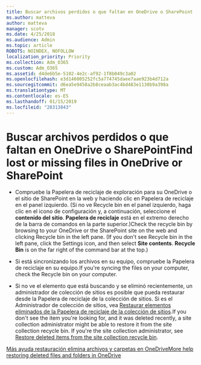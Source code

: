 ```yaml
---
title: Buscar archivos perdidos o que faltan en OneDrive o SharePoint
ms.author: matteva
author: matteva
manager: scotv
ms.date: 4/25/2018
ms.audience: Admin
ms.topic: article
ROBOTS: NOINDEX, NOFOLLOW
localization_priority: Priority
ms.collection: Adm_O365
ms.custom: Adm_O365
ms.assetid: d4de6b5e-5102-4e2c-af92-1f8b049c3a02
ms.openlocfilehash: e3d146005252fc5a774745daee7aae923b4d712a
ms.sourcegitcommit: d6ea5e9458a2b8ceaab3ac4bd483e1130b9a398a
ms.translationtype: MT
ms.contentlocale: es-ES
ms.lasthandoff: 01/15/2019
ms.locfileid: "28313843"
---
```

# <a name="find-lost-or-missing-files-in-onedrive-or-sharepoint"></a><span data-ttu-id="6d1f8-102">Buscar archivos perdidos o que faltan en OneDrive o SharePoint</span><span class="sxs-lookup"><span data-stu-id="6d1f8-102">Find lost or missing files in OneDrive or SharePoint</span></span>

- <span data-ttu-id="6d1f8-p101">Compruebe la Papelera de reciclaje de exploración para su OneDrive o el sitio de SharePoint en la web y haciendo clic en Papelera de reciclaje en el panel izquierdo. (Si no ve Recycle bin en el panel izquierdo, haga clic en el icono de configuración y, a continuación, seleccione el **contenido del sitio**. **Papelera de reciclaje** está en el extremo derecho de la barra de comandos en la parte superior.)</span><span class="sxs-lookup"><span data-stu-id="6d1f8-p101">Check the recycle bin by browsing to your OneDrive or the SharePoint site on the web and clicking Recycle bin in the left pane. (If you don't see Recycle bin in the left pane, click the Settings icon, and then select **Site contents**. **Recycle Bin** is on the far right of the command bar at the top.)</span></span> 
    
- <span data-ttu-id="6d1f8-106">Si está sincronizando los archivos en su equipo, compruebe la Papelera de reciclaje en su equipo.</span><span class="sxs-lookup"><span data-stu-id="6d1f8-106">If you're syncing the files on your computer, check the Recycle bin on your computer.</span></span> 
    
- <span data-ttu-id="6d1f8-p102">Si no ve el elemento que está buscando y se eliminó recientemente, un administrador de colección de sitios es posible que pueda restaurar desde la Papelera de reciclaje de la colección de sitios. Si es el Administrador de colección de sitios, vea [Restaurar elementos eliminados de la Papelera de reciclaje de la colección de sitios](https://go.microsoft.com/fwlink/?linkid=866439).</span><span class="sxs-lookup"><span data-stu-id="6d1f8-p102">If you don't see the item you're looking for, and it was deleted recently, a site collection administrator might be able to restore it from the site collection recycle bin. If you're the site collection administrator, see [Restore deleted items from the site collection recycle bin](https://go.microsoft.com/fwlink/?linkid=866439).</span></span>
    
[<span data-ttu-id="6d1f8-109">Más ayuda restauración elimina archivos y carpetas en OneDrive</span><span class="sxs-lookup"><span data-stu-id="6d1f8-109">More help restoring deleted files and folders in OneDrive</span></span>](https://go.microsoft.com/fwlink/?linkid=872872)
  

